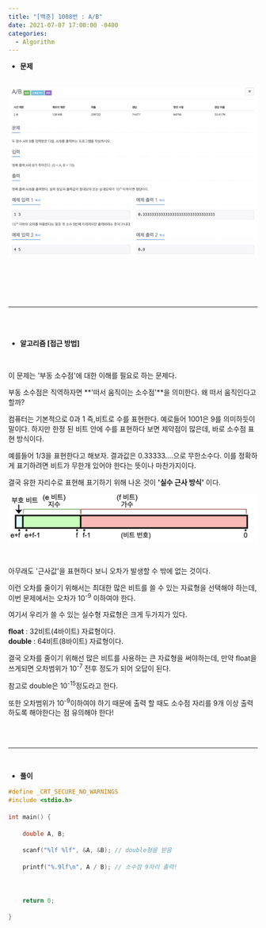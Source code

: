 ```yaml
---
title: "[백준] 1008번 : A/B"
date: 2021-07-07 17:00:00 -0400
categories: 
  - Algorithm
---
```

* **문제**
<br><br>

![백준_1008번](https://github.com/idkim97/idkim97.github.io/blob/master/img/1008.jpg?raw=true)

<br><br><br><br>

***

<br><br>

* **알고리즘 [접근 방법]**

<br>

이 문제는 '부동 소수점'에 대한 이해를 필요로 하는 문제다.  

부동 소수점은 직역하자면 **'떠서 움직이는 소수점'**을 의미한다. 왜 떠서 움직인다고 할까?  

컴퓨터는 기본적으로 0과 1 즉,비트로 수를 표현한다. 예로들어 1001은 9를 의미하듯이 말이다. 하지만 한정 된 비트 안에 수를 표현하다 보면 제약점이 많은데,
바로 소수점 표현 방식이다.  

예를들어 1/3을 표현한다고 해보자. 결과값은 0.33333....으로 무한소수다. 이를 정확하게 표기하려면 비트가 무한개 있어야 한다는 뜻이나 마찬가지이다.  

결국 유한 자리수로 표현해 표기하기 위해 나온 것이 **'실수 근사 방식'** 이다.

![비트설명](https://github.com/idkim97/idkim97.github.io/blob/master/img/bit.png?raw=true)

<br>

아무래도 '근사값'을 표현하다 보니 오차가 발생할 수 밖에 없는 것이다.  

이런 오차를 줄이기 위해서는 최대한 많은 비트를 쓸 수 있는 자료형을 선택해야 하는데, 이번 문제에서는 오차가 10<sup>-9</sup> 이하여야 한다.  

여기서 우리가 쓸 수 있는 실수형 자료형은 크게 두가지가 있다.  

**float** : 32비트(4바이트) 자료형이다.  
**double** : 64비트(8바이트) 자료형이다.  

결국 오차를 줄이기 위해선 많은 비트를 사용하는 큰 자료형을 써야하는데, 만약 float을 쓰게되면 오차범위가 10<sup>-7</sup> 전후 정도가 되어 오답이 된다.  

참고로 double은 10<sup>-15</sup>정도라고 한다. 

또한 오차범위가 10<sup>-9</sup>이하여야 하기 때문에 출력 할 때도 소수점 자리를 9개 이상 출력하도록 해야한다는 점 유의해야 한다!  

<br><br>

***

<br>

* **풀이**

```c
#define _CRT_SECURE_NO_WARNINGS
#include <stdio.h>

int main() {

	double A, B;

	scanf("%lf %lf", &A, &B); // double형을 받음

	printf("%.9lf\n", A / B); // 소수점 9자리 출력!



	return 0;

}
```

